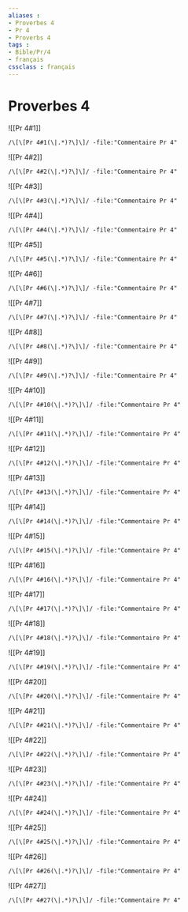 ```yaml
---
aliases : 
- Proverbes 4
- Pr 4
- Proverbs 4
tags : 
- Bible/Pr/4
- français
cssclass : français
---
```


# Proverbes 4

![[Pr 4#1]]

```query
/\[\[Pr 4#1(\|.*)?\]\]/ -file:"Commentaire Pr 4"
```

![[Pr 4#2]]

```query
/\[\[Pr 4#2(\|.*)?\]\]/ -file:"Commentaire Pr 4"
```

![[Pr 4#3]]

```query
/\[\[Pr 4#3(\|.*)?\]\]/ -file:"Commentaire Pr 4"
```

![[Pr 4#4]]

```query
/\[\[Pr 4#4(\|.*)?\]\]/ -file:"Commentaire Pr 4"
```

![[Pr 4#5]]

```query
/\[\[Pr 4#5(\|.*)?\]\]/ -file:"Commentaire Pr 4"
```

![[Pr 4#6]]

```query
/\[\[Pr 4#6(\|.*)?\]\]/ -file:"Commentaire Pr 4"
```

![[Pr 4#7]]

```query
/\[\[Pr 4#7(\|.*)?\]\]/ -file:"Commentaire Pr 4"
```

![[Pr 4#8]]

```query
/\[\[Pr 4#8(\|.*)?\]\]/ -file:"Commentaire Pr 4"
```

![[Pr 4#9]]

```query
/\[\[Pr 4#9(\|.*)?\]\]/ -file:"Commentaire Pr 4"
```

![[Pr 4#10]]

```query
/\[\[Pr 4#10(\|.*)?\]\]/ -file:"Commentaire Pr 4"
```

![[Pr 4#11]]

```query
/\[\[Pr 4#11(\|.*)?\]\]/ -file:"Commentaire Pr 4"
```

![[Pr 4#12]]

```query
/\[\[Pr 4#12(\|.*)?\]\]/ -file:"Commentaire Pr 4"
```

![[Pr 4#13]]

```query
/\[\[Pr 4#13(\|.*)?\]\]/ -file:"Commentaire Pr 4"
```

![[Pr 4#14]]

```query
/\[\[Pr 4#14(\|.*)?\]\]/ -file:"Commentaire Pr 4"
```

![[Pr 4#15]]

```query
/\[\[Pr 4#15(\|.*)?\]\]/ -file:"Commentaire Pr 4"
```

![[Pr 4#16]]

```query
/\[\[Pr 4#16(\|.*)?\]\]/ -file:"Commentaire Pr 4"
```

![[Pr 4#17]]

```query
/\[\[Pr 4#17(\|.*)?\]\]/ -file:"Commentaire Pr 4"
```

![[Pr 4#18]]

```query
/\[\[Pr 4#18(\|.*)?\]\]/ -file:"Commentaire Pr 4"
```

![[Pr 4#19]]

```query
/\[\[Pr 4#19(\|.*)?\]\]/ -file:"Commentaire Pr 4"
```

![[Pr 4#20]]

```query
/\[\[Pr 4#20(\|.*)?\]\]/ -file:"Commentaire Pr 4"
```

![[Pr 4#21]]

```query
/\[\[Pr 4#21(\|.*)?\]\]/ -file:"Commentaire Pr 4"
```

![[Pr 4#22]]

```query
/\[\[Pr 4#22(\|.*)?\]\]/ -file:"Commentaire Pr 4"
```

![[Pr 4#23]]

```query
/\[\[Pr 4#23(\|.*)?\]\]/ -file:"Commentaire Pr 4"
```

![[Pr 4#24]]

```query
/\[\[Pr 4#24(\|.*)?\]\]/ -file:"Commentaire Pr 4"
```

![[Pr 4#25]]

```query
/\[\[Pr 4#25(\|.*)?\]\]/ -file:"Commentaire Pr 4"
```

![[Pr 4#26]]

```query
/\[\[Pr 4#26(\|.*)?\]\]/ -file:"Commentaire Pr 4"
```

![[Pr 4#27]]

```query
/\[\[Pr 4#27(\|.*)?\]\]/ -file:"Commentaire Pr 4"
```


